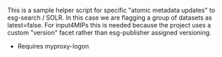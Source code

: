 This is a sample helper script for specific "atomic metadata updates"
to esg-search / SOLR.  In this case we are flagging a group of
datasets as latest=false.  For input4MIPs this is needed because the
project uses a custom "version" facet rather than esg-publisher assigned versioning.

 * Requires myproxy-logon

